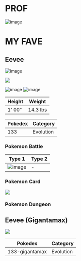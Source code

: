 # PROF

![image](https://user-images.githubusercontent.com/77476144/113009141-a7c76180-91b2-11eb-9573-bc5a53fc978d.png)

# MY FAVE

## Eevee

![image](https://user-images.githubusercontent.com/77476144/113013398-a39d4300-91b6-11eb-9648-c45a0161d525.png)

![](https://img.pokemondb.net/sprites/home/normal/eevee-f.png)

![image](https://user-images.githubusercontent.com/77476144/113011742-0d1c5200-91b5-11eb-80f1-c159e1e17600.png)
![image](https://user-images.githubusercontent.com/77476144/113011799-1c9b9b00-91b5-11eb-8123-14d805f48c32.png)


| Height | Weight |
| --- | --- |
| 1' 00" | 14.3 lbs |

| Pokedex | Category | 
| --- | --- |
| 133 | Evolution |

### Pokemon Battle

| Type 1 | Type 2 |
| --- | --- |
| ![image](https://user-images.githubusercontent.com/77476144/113014396-81f08b80-91b7-11eb-93b4-840b954b5248.png) | - |

### Pokemon Card

[![](https://user-images.githubusercontent.com/77476144/113013864-0d1d5180-91b7-11eb-8773-bf14ac1e4a74.png)](https://www.pokemon-card.com/card-search/index.php?regulation_detail=XY&pokemon=%E3%82%A4%E3%83%BC%E3%83%96%E3%82%A4)

### Pokemon Dungeon

## Eevee (Gigantamax)

![](https://img.pokemondb.net/sprites/home/normal/eevee-gigantamax.png)

| Pokedex | Category | 
| --- | --- |
| 133-gigantamax | Evolution |
